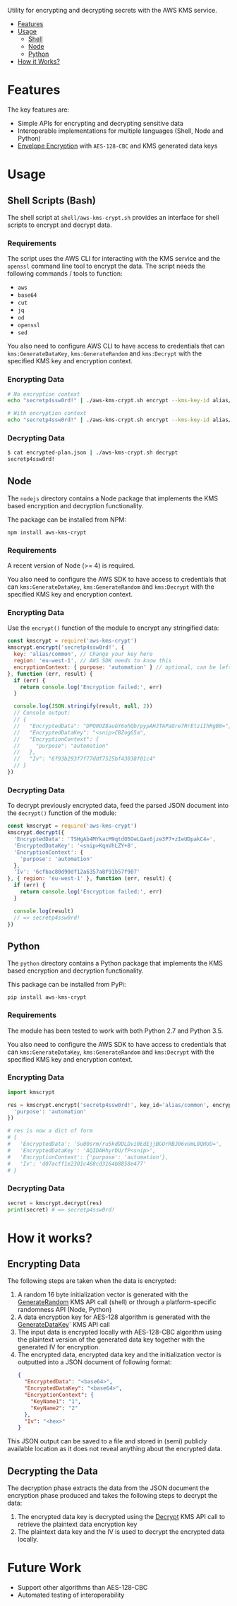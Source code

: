 Utility for encrypting and decrypting secrets with the AWS KMS service.

* [Features](#features)
* [Usage](#usage)
  * [Shell](#shell)
  * [Node](#node)
  * [Python](#python)
* [How it Works?](#details)

<a name="features"></a>

# Features

The key features are:
* Simple APIs for encrypting and decrypting sensitive data
* Interoperable implementations for multiple languages (Shell, Node and Python)
* [Envelope Encryption](https://docs.aws.amazon.com/kms/latest/developerguide/workflow.html) with `AES-128-CBC` and KMS generated data keys

<a name="usage"></a>

# Usage

<a name="shell"></a>

## Shell Scripts (Bash)
The shell script at `shell/aws-kms-crypt.sh` provides an interface for shell
scripts to encrypt and decrypt data.

### Requirements
The script uses the AWS CLI for interacting with the KMS service and the `openssl`
command line tool to encrypt the data. The script needs the following commands / tools
to function:

* `aws`
* `base64`
* `cut`
* `jq`
* `od`
* `openssl`
* `sed`

You also need to configure AWS CLI to have access to credentials that can
`kms:GenerateDataKey`, `kms:GenerateRandom` and `kms:Decrypt` with the
specified KMS key and encryption context.

### Encrypting Data
```bash
# No encryption context
echo "secretp4ssw0rd!" | ./aws-kms-crypt.sh encrypt --kms-key-id alias/common > encrypted-plan.json

# With encryption context
echo "secretp4ssw0rd!" | ./aws-kms-crypt.sh encrypt --kms-key-id alias/common --encryption-context type=plan,entity=admins > encrypted-plan.json
```

### Decrypting Data
```bash
$ cat encrypted-plan.json | ./aws-kms-crypt.sh decrypt
secretp4ssw0rd!
```

<a name="node"></a>

## Node
The `nodejs` directory contains a Node package that implements the KMS based encryption
and decryption functionality.

The package can be installed from NPM:
```
npm install aws-kms-crypt
```

### Requirements
A recent version of Node (>= 4) is required.

You also need to configure the AWS SDK to have access to credentials that can
`kms:GenerateDataKey`, `kms:GenerateRandom` and `kms:Decrypt` with the
specified KMS key and encryption context.

### Encrypting Data
Use the `encrypt()` function of the module to encrypt any stringified data:
```js
const kmscrypt = require('aws-kms-crypt')
kmscrypt.encrypt('secretp4ssw0rd!', {
  key: 'alias/common', // Change your key here
  region: 'eu-west-1', // AWS SDK needs to know this
  encryptionContext: { purpose: 'automation' } // optional, can be left out
}, function (err, result) {
  if (err) {
    return console.log('Encryption failed:', err)
  }

  console.log(JSON.stringify(result, null, 2))
  // Console output:
  // {
  //   "EncryptedData": "DPQ0OZ8auGY6ohQb/pypAHJTAPaQre7RrEtziIhRgB8=",
  //   "EncryptedDataKey": "<snip>CBZogG5a",
  //   "EncryptionContext": {
  //     "purpose": "automation"
  //   },
  //   "Iv": "6f93b293f7f77ddf7525bf43038f01c4"
  // }
})
```

### Decrypting Data
To decrypt previously encrypted data, feed the parsed JSON document
into the `decrypt()` function of the module:
```js
const kmscrypt = require('aws-kms-crypt')
kmscrypt.decrypt({
  'EncryptedData': 'TSHgAb4MYkacM9qtdO5OeLQax6jze3P7+zIeUDpakC4=',
  'EncryptedDataKey': '<snip>KqnVhLZY+8',
  'EncryptionContext': {
    'purpose': 'automation'
  },
  'Iv': '6cfbac80d90df12a6357a8f91b57f907'
}, { region: 'eu-west-1' }, function (err, result) {
  if (err) {
    return console.log('Encryption failed:', err)
  }

  console.log(result)
  // => secretp4ssw0rd!
})
```
## Python
<a name="python"></a>
The `python` directory contains a Python package that implements the KMS based encryption
and decryption functionality.

This package can be installed from PyPi:
```
pip install aws-kms-crypt
```

### Requirements
The module has been tested to work with both Python 2.7 and Python 3.5.

You also need to configure the AWS SDK to have access to credentials that can
`kms:GenerateDataKey`, `kms:GenerateRandom` and `kms:Decrypt` with the
specified KMS key and encryption context.

### Encrypting Data
```python
import kmscrypt

res = kmscrypt.encrypt('secretp4ssw0rd!', key_id='alias/common', encryption_context={
  'purpose': 'automation'
})

# res is now a dict of form
# {
#   'EncryptedData': 'Su00srm/ru5kd9DLDvi0EdEjjBGUrRBJ06vUmL8QHUU=',
#   'EncryptedDataKey': 'AQIDAHhyrbU/fP<snip>',
#   'EncryptionContext': {'purpose': 'automation'},
#   'Iv': 'd07acff1e2301c468cd3164b8858e477'
# }
```

### Decrypting Data
```python
secret = kmscrypt.decrypt(res)
print(secret) # => secretp4ssw0rd!
```

<a name="details"></a>

# How it works?

## Encrypting Data

The following steps are taken when the data is encrypted:

1. A random 16 byte initialization vector is generated with the [GenerateRandom](https://docs.aws.amazon.com/kms/latest/APIReference/API_GenerateRandom.html) KMS API
   call (shell) or through a platform-specific randomness API (Node, Python)
2. A data encryption key for AES-128 algorithm is generated with the [GenerateDataKey](https://docs.aws.amazon.com/kms/latest/APIReference/API_GenerateDataKey.html)` KMS API call
3. The input data is encrypted locally with AES-128-CBC algorithm using the plaintext version
   of the generated data key together with the generated IV for encryption.
4. The encrypted data, encrypted data key and the initialization vector is outputted into
   a JSON document of following format:
    ```json
    {
      "EncryptedData": "<base64>",
      "EncryptedDataKey": "<base64>",
      "EncryptionContext": {
        "KeyName1": "1",
        "KeyName2": "2"
      },
      "Iv": "<hex>"
    }
    ````

This JSON output can be saved to a file and stored in (semi) publicly available location
as it does not reveal anything about the encrypted data.

## Decrypting the Data
The decryption phase extracts the data from the JSON document the encryption phase
produced and takes the following steps to decrypt the data:

1. The encrypted data key is decrypted using the [Decrypt](https://docs.aws.amazon.com/kms/latest/APIReference/API_Decrypt.html) KMS API call
   to retrieve the plaintext data encryption key
2. The plaintext data key and the IV is used to decrypt the encrypted data locally.

# Future Work
* Support other algorithms than AES-128-CBC
* Automated testing of interoperability
